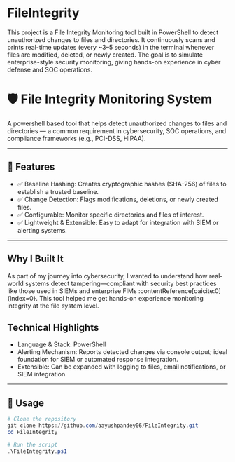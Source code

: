 # FileIntegrity

This project is a File Integrity Monitoring tool built in PowerShell to detect unauthorized changes to files and directories.
It continuously scans and prints real-time updates (every ~3–5 seconds) in the terminal whenever files are modified, deleted, or newly created.
The goal is to simulate enterprise-style security monitoring, giving hands-on experience in cyber defense and SOC operations.

# 🛡️ File Integrity Monitoring System

A powershell based tool that helps detect unauthorized changes to files and directories — a common
requirement in cybersecurity, SOC operations, and compliance frameworks (e.g., PCI-DSS, HIPAA).

---

## 🚀 Features
- ✅ Baseline Hashing: Creates cryptographic hashes (SHA-256) of files to establish a trusted baseline.  
- ✅ Change Detection: Flags modifications, deletions, or newly created files.  
- ✅ Configurable: Monitor specific directories and files of interest.  
- ✅ Lightweight & Extensible: Easy to adapt for integration with SIEM or alerting systems.  

---

##  Why I Built It

As part of my journey into cybersecurity, I wanted to understand how real-world systems detect tampering—compliant
with security best practices like those used in SIEMs and enterprise FIMs :contentReference[oaicite:0]{index=0}. This 
tool helped me get hands-on experience monitoring integrity at the file system level.

##  Technical Highlights

- Language & Stack: PowerShell
- Alerting Mechanism: Reports detected changes via console output; ideal foundation for SIEM or automated response integration.
- Extensible: Can be expanded with logging to files, email notifications, or SIEM integration.  


---

## 📂 Usage

```powershell
# Clone the repository
git clone https://github.com/aayushpandey06/FileIntegrity.git
cd FileIntegrity

# Run the script
.\FileIntegrity.ps1
